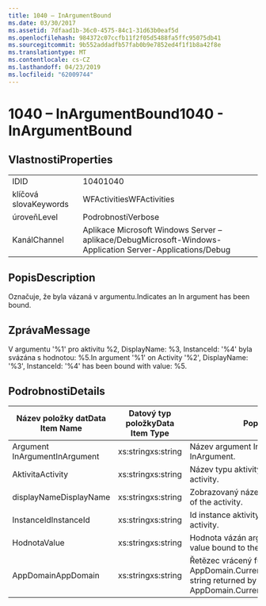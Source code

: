 ```yaml
---
title: 1040 – InArgumentBound
ms.date: 03/30/2017
ms.assetid: 7dfaad1b-36c0-4575-84c1-31d63b0eaf5d
ms.openlocfilehash: 984372c07ccfb11f2f05d5488fa5ffc95075db41
ms.sourcegitcommit: 9b552addadfb57fab0b9e7852ed4f1f1b8a42f8e
ms.translationtype: MT
ms.contentlocale: cs-CZ
ms.lasthandoff: 04/23/2019
ms.locfileid: "62009744"
---
```

# <a name="1040---inargumentbound"></a><span data-ttu-id="3d0ff-102">1040 – InArgumentBound</span><span class="sxs-lookup"><span data-stu-id="3d0ff-102">1040 - InArgumentBound</span></span>
## <a name="properties"></a><span data-ttu-id="3d0ff-103">Vlastnosti</span><span class="sxs-lookup"><span data-stu-id="3d0ff-103">Properties</span></span>  
  
|||  
|-|-|  
|<span data-ttu-id="3d0ff-104">ID</span><span class="sxs-lookup"><span data-stu-id="3d0ff-104">ID</span></span>|<span data-ttu-id="3d0ff-105">1040</span><span class="sxs-lookup"><span data-stu-id="3d0ff-105">1040</span></span>|  
|<span data-ttu-id="3d0ff-106">klíčová slova</span><span class="sxs-lookup"><span data-stu-id="3d0ff-106">Keywords</span></span>|<span data-ttu-id="3d0ff-107">WFActivities</span><span class="sxs-lookup"><span data-stu-id="3d0ff-107">WFActivities</span></span>|  
|<span data-ttu-id="3d0ff-108">úroveň</span><span class="sxs-lookup"><span data-stu-id="3d0ff-108">Level</span></span>|<span data-ttu-id="3d0ff-109">Podrobnosti</span><span class="sxs-lookup"><span data-stu-id="3d0ff-109">Verbose</span></span>|  
|<span data-ttu-id="3d0ff-110">Kanál</span><span class="sxs-lookup"><span data-stu-id="3d0ff-110">Channel</span></span>|<span data-ttu-id="3d0ff-111">Aplikace Microsoft Windows Server – aplikace/Debug</span><span class="sxs-lookup"><span data-stu-id="3d0ff-111">Microsoft-Windows-Application Server-Applications/Debug</span></span>|  
  
## <a name="description"></a><span data-ttu-id="3d0ff-112">Popis</span><span class="sxs-lookup"><span data-stu-id="3d0ff-112">Description</span></span>  
 <span data-ttu-id="3d0ff-113">Označuje, že byla vázaná v argumentu.</span><span class="sxs-lookup"><span data-stu-id="3d0ff-113">Indicates an In argument has been bound.</span></span>  
  
## <a name="message"></a><span data-ttu-id="3d0ff-114">Zpráva</span><span class="sxs-lookup"><span data-stu-id="3d0ff-114">Message</span></span>  
 <span data-ttu-id="3d0ff-115">V argumentu '%1' pro aktivitu %2, DisplayName: %3, InstanceId: '%4' byla svázána s hodnotou: %5.</span><span class="sxs-lookup"><span data-stu-id="3d0ff-115">In argument '%1' on Activity '%2', DisplayName: '%3', InstanceId: '%4' has been bound with value: %5.</span></span>  
  
## <a name="details"></a><span data-ttu-id="3d0ff-116">Podrobnosti</span><span class="sxs-lookup"><span data-stu-id="3d0ff-116">Details</span></span>  
  
|<span data-ttu-id="3d0ff-117">Název položky dat</span><span class="sxs-lookup"><span data-stu-id="3d0ff-117">Data Item Name</span></span>|<span data-ttu-id="3d0ff-118">Datový typ položky</span><span class="sxs-lookup"><span data-stu-id="3d0ff-118">Data Item Type</span></span>|<span data-ttu-id="3d0ff-119">Popis</span><span class="sxs-lookup"><span data-stu-id="3d0ff-119">Description</span></span>|  
|--------------------|--------------------|-----------------|  
|<span data-ttu-id="3d0ff-120">Argument InArgument</span><span class="sxs-lookup"><span data-stu-id="3d0ff-120">InArgument</span></span>|<span data-ttu-id="3d0ff-121">xs:string</span><span class="sxs-lookup"><span data-stu-id="3d0ff-121">xs:string</span></span>|<span data-ttu-id="3d0ff-122">Název argument InArgument.</span><span class="sxs-lookup"><span data-stu-id="3d0ff-122">The name of the InArgument.</span></span>|  
|<span data-ttu-id="3d0ff-123">Aktivita</span><span class="sxs-lookup"><span data-stu-id="3d0ff-123">Activity</span></span>|<span data-ttu-id="3d0ff-124">xs:string</span><span class="sxs-lookup"><span data-stu-id="3d0ff-124">xs:string</span></span>|<span data-ttu-id="3d0ff-125">Název typu aktivity.</span><span class="sxs-lookup"><span data-stu-id="3d0ff-125">The type name of the activity.</span></span>|  
|<span data-ttu-id="3d0ff-126">displayName</span><span class="sxs-lookup"><span data-stu-id="3d0ff-126">DisplayName</span></span>|<span data-ttu-id="3d0ff-127">xs:string</span><span class="sxs-lookup"><span data-stu-id="3d0ff-127">xs:string</span></span>|<span data-ttu-id="3d0ff-128">Zobrazovaný název aktivity.</span><span class="sxs-lookup"><span data-stu-id="3d0ff-128">The display name of the activity.</span></span>|  
|<span data-ttu-id="3d0ff-129">InstanceId</span><span class="sxs-lookup"><span data-stu-id="3d0ff-129">InstanceId</span></span>|<span data-ttu-id="3d0ff-130">xs:string</span><span class="sxs-lookup"><span data-stu-id="3d0ff-130">xs:string</span></span>|<span data-ttu-id="3d0ff-131">Id instance aktivity.</span><span class="sxs-lookup"><span data-stu-id="3d0ff-131">The instance id of the activity.</span></span>|  
|<span data-ttu-id="3d0ff-132">Hodnota</span><span class="sxs-lookup"><span data-stu-id="3d0ff-132">Value</span></span>|<span data-ttu-id="3d0ff-133">xs:string</span><span class="sxs-lookup"><span data-stu-id="3d0ff-133">xs:string</span></span>|<span data-ttu-id="3d0ff-134">Hodnota vázán argument InArgument.</span><span class="sxs-lookup"><span data-stu-id="3d0ff-134">The value bound to the InArgument.</span></span>|  
|<span data-ttu-id="3d0ff-135">AppDomain</span><span class="sxs-lookup"><span data-stu-id="3d0ff-135">AppDomain</span></span>|<span data-ttu-id="3d0ff-136">xs:string</span><span class="sxs-lookup"><span data-stu-id="3d0ff-136">xs:string</span></span>|<span data-ttu-id="3d0ff-137">Řetězec vrácený funkcí AppDomain.CurrentDomain.FriendlyName.</span><span class="sxs-lookup"><span data-stu-id="3d0ff-137">The string returned by AppDomain.CurrentDomain.FriendlyName.</span></span>|
